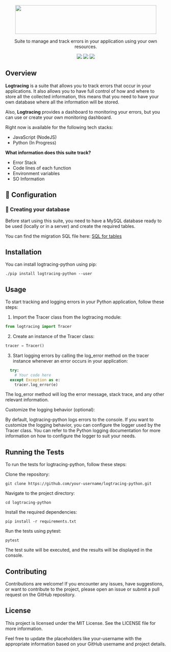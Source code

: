 <p align="center">
  <img width="442" height="90" src="https://github.com/logtracing/node-pkg/assets/55886451/a605b6fd-14c8-4d0d-9cfa-c8f0742aa5ec">
</p>

<p align="center">Suite to manage and track errors in your application using your own resources.</p>

<p align="center">
  <img src="https://github.com/logtracing/node-pkg/actions/workflows/node.js.yml/badge.svg">
  <img src="https://img.shields.io/npm/v/@logtracing/node?color=blue">
  <img src="https://img.shields.io/npm/l/@logtracing/node?color=blue">
</p>

## Overview

**Logtracing** is a suite that allows you to track errors that occur in your applications. It also allows you to have full control of how and where to store all the collected information, this means that you need to have your own database where all the information will be stored.

Also, **Logtracing** provides a dashboard to monitoring your errors, but you can use or create your own monitoring dashboard.

Right now is available for the following tech stacks:
- JavaScript (NodeJS)
- Python (In Progress)

**What information does this suite track?**
- Error Stack
- Code lines of each function
- Environment variables
- SO Information

## :wrench: Configuration

### :open_file_folder: Creating your database
Before start using this suite, you need to have a MySQL database ready to be used (locally or in a server) and create the required tables.

You can find the migration SQL file here: [SQL for tables](https://github.com/logtracing/node-pkg/blob/main/prisma/migrations/20230621050013_init/migration.sql)

## Installation
You can install logtracing-python using pip:

    ./pip install logtracing-python --user

## Usage
To start tracking and logging errors in your Python application, follow these steps:

 1. Import the Tracer class from the logtracing module:
  ```python
  from logtracing import Tracer
  ```
 2. Create an instance of the Tracer class:
  ```python
  tracer = Tracer()
  ```
 3. Start logging errors by calling the log_error method on the tracer instance whenever an error occurs in your application:
  ```python
    try:
      # Your code here
    except Exception as e:
      tracer.log_error(e)
  ```

  The log_error method will log the error message, stack trace, and any other relevant information.

Customize the logging behavior (optional):

By default, logtracing-python logs errors to the console. If you want to customize the logging behavior, you can configure the logger used by the Tracer class. You can refer to the Python logging documentation for more information on how to configure the logger to suit your needs.

## Running the Tests
To run the tests for logtracing-python, follow these steps:

Clone the repository:

    git clone https://github.com/your-username/logtracing-python.git

Navigate to the project directory:

    cd logtracing-python

Install the required dependencies:

    pip install -r requirements.txt
Run the tests using pytest:

    pytest
The test suite will be executed, and the results will be displayed in the console.

## Contributing
Contributions are welcome! If you encounter any issues, have suggestions, or want to contribute to the project, please open an issue or submit a pull request on the GitHub repository.

## License
This project is licensed under the MIT License. See the LICENSE file for more information.

Feel free to update the placeholders like your-username with the appropriate information based on your GitHub username and project details.


